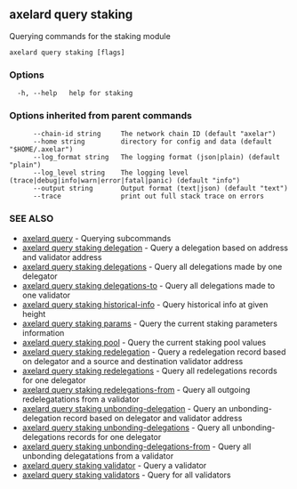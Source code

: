 ## axelard query staking

Querying commands for the staking module

```
axelard query staking [flags]
```

### Options

```
  -h, --help   help for staking
```

### Options inherited from parent commands

```
      --chain-id string     The network chain ID (default "axelar")
      --home string         directory for config and data (default "$HOME/.axelar")
      --log_format string   The logging format (json|plain) (default "plain")
      --log_level string    The logging level (trace|debug|info|warn|error|fatal|panic) (default "info")
      --output string       Output format (text|json) (default "text")
      --trace               print out full stack trace on errors
```

### SEE ALSO

- [axelard query](/cli-docs/v0_31_1/axelard_query) - Querying subcommands
- [axelard query staking delegation](/cli-docs/v0_31_1/axelard_query_staking_delegation) - Query a delegation based on address and validator address
- [axelard query staking delegations](/cli-docs/v0_31_1/axelard_query_staking_delegations) - Query all delegations made by one delegator
- [axelard query staking delegations-to](/cli-docs/v0_31_1/axelard_query_staking_delegations-to) - Query all delegations made to one validator
- [axelard query staking historical-info](/cli-docs/v0_31_1/axelard_query_staking_historical-info) - Query historical info at given height
- [axelard query staking params](/cli-docs/v0_31_1/axelard_query_staking_params) - Query the current staking parameters information
- [axelard query staking pool](/cli-docs/v0_31_1/axelard_query_staking_pool) - Query the current staking pool values
- [axelard query staking redelegation](/cli-docs/v0_31_1/axelard_query_staking_redelegation) - Query a redelegation record based on delegator and a source and destination validator address
- [axelard query staking redelegations](/cli-docs/v0_31_1/axelard_query_staking_redelegations) - Query all redelegations records for one delegator
- [axelard query staking redelegations-from](/cli-docs/v0_31_1/axelard_query_staking_redelegations-from) - Query all outgoing redelegatations from a validator
- [axelard query staking unbonding-delegation](/cli-docs/v0_31_1/axelard_query_staking_unbonding-delegation) - Query an unbonding-delegation record based on delegator and validator address
- [axelard query staking unbonding-delegations](/cli-docs/v0_31_1/axelard_query_staking_unbonding-delegations) - Query all unbonding-delegations records for one delegator
- [axelard query staking unbonding-delegations-from](/cli-docs/v0_31_1/axelard_query_staking_unbonding-delegations-from) - Query all unbonding delegatations from a validator
- [axelard query staking validator](/cli-docs/v0_31_1/axelard_query_staking_validator) - Query a validator
- [axelard query staking validators](/cli-docs/v0_31_1/axelard_query_staking_validators) - Query for all validators
